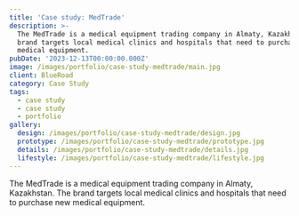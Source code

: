 ```yaml
---
title: 'Case study: MedTrade'
description: >-
  The MedTrade is a medical equipment trading company in Almaty, Kazakhstan. The
  brand targets local medical clinics and hospitals that need to purchase new
  medical equipment.
pubDate: '2023-12-13T00:00:00.000Z'
image: /images/portfolio/case-study-medtrade/main.jpg
client: BlueRoad
category: Case Study
tags:
  - case study
  - case study
  - portfolio
gallery:
  design: /images/portfolio/case-study-medtrade/design.jpg
  prototype: /images/portfolio/case-study-medtrade/prototype.jpg
  details: /images/portfolio/case-study-medtrade/details.jpg
  lifestyle: /images/portfolio/case-study-medtrade/lifestyle.jpg
---
```


The MedTrade is a medical equipment trading company in Almaty, Kazakhstan. The brand targets local medical clinics and hospitals that need to purchase new medical equipment.
